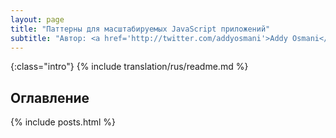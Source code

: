 ```yaml
---
layout: page
title: "Паттерны для масштабируемых JavaScript приложений"
subtitle: "Автор: <a href='http://twitter.com/addyosmani'>Addy Osmani</a>. Технический обзор: <a href='http://twitter.com/peolanha'>Andrée Hansson</a>"
---
```


{:class="intro"}
{% include translation/rus/readme.md %}

<h2>Оглавление</h2>

{% include posts.html %}